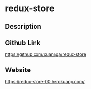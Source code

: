 # redux-store

## Description

## Github Link
https://github.com/xuannga/redux-store

## Website
https://redux-store-00.herokuapp.com/


